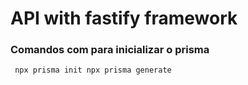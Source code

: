 # API with fastify framework

### Comandos com para inicializar o prisma

`` 
npx prisma init
npx prisma generate
``